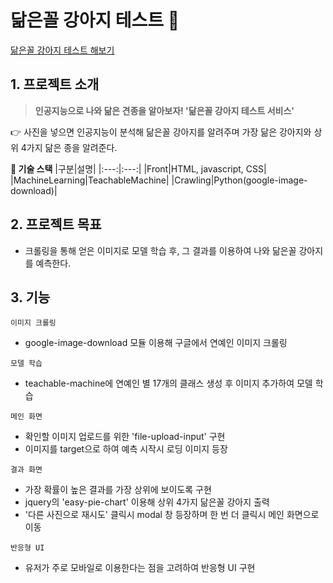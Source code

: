 # 닮은꼴 강아지 테스트 :dog:

[닮은꼴 강아지 테스트 해보기](https://dogsbreedrecognition.netlify.app/)

## **1. 프로젝트 소개**

> **인공지능으로 나와 닮은 견종을 알아보자! '닮은꼴 강아지 테스트 서비스'**

👉 사진을 넣으면 인공지능이 분석해 닮은꼴 강아지를 알려주며 가장 닮은 강아지와 상위 4가지 닮은 종을 알려준다.

**🚀 기술 스택**
|구분|설명|
|:---:|:---:|
|Front|HTML, javascript, CSS|
|MachineLearning|TeachableMachine|
|Crawling|Python(google-image-download)|

## **2. 프로젝트 목표**

- 크롤링을 통해 얻은 이미지로 모델 학습 후, 그 결과를 이용하여 나와 닮은꼴 강아지를 예측한다.

## **3. 기능**

`이미지 크롤링`

- google-image-download 모듈 이용해 구글에서 연예인 이미지 크롤링

`모델 학습`

- teachable-machine에 연예인 별 17개의 클래스 생성 후 이미지 추가하여 모델 학습

`메인 화면`

- 확인할 이미지 업로드를 위한 'file-upload-input' 구현
- 이미지를 target으로 하여 예측 시작시 로딩 이미지 등장

`결과 화면`

- 가장 확률이 높은 결과를 가장 상위에 보이도록 구현
- jquery의 'easy-pie-chart' 이용해 상위 4가지 닮은꼴 강아지 출력
- '다른 사진으로 재시도' 클릭시 modal 창 등장하며 한 번 더 클릭시 메인 화면으로 이동

`반응형 UI`

- 유저가 주로 모바일로 이용한다는 점을 고려하여 반응형 UI 구현
